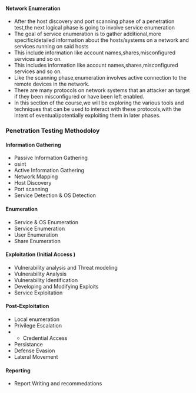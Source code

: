 #### Network Enumeration
- After the host discovery and port scanning phase of a penetration test,the next logical phase is going to involve service enumeration
- The goal of service enumeration is to gather additional,more specific/detailed information about the hosts/systems on a network and services running on said hosts
- This include information like account names,shares,misconfigured services and so on.
- This includes information like account names,shares,misconfigured services and so on.
- Like the scanning phase,enumeration involves active connection to the remote devices in the network.
- There are many protocols on network systems that an attacker an target if they been misconfigured or have been left enabled.
- In this section of the course,we will be exploring the various tools and techniques that can be used to interact with these protocols,with the intent of eventual/potentially exploiting them in later phases.

### Penetration Testing Methodoloy

#### Information Gathering
- Passive Information Gathering 
- osint
- Active Information Gathering
- Network Mapping
- Host Discovery
- Port scanning
- Service Detection & OS Detection
#### Enumeration
- Service & OS Enumeration
- Service Enumeration
- User Enumeration
- Share Enumeration
#### Exploitation (Initial Access )
- Vulnerability analysis and Threat modeling
- Vulnerability Analysis
- Vulnerability Identification
- Developing and Modifying Exploits
- Service Exploitation
#### Post-Exploitation
- Local enumeration
- Privilege Escalation
- - Credential Access
- Persistance
- Defense Evasion
- Lateral Movement
#### Reporting
- Report Writing and recommedations
